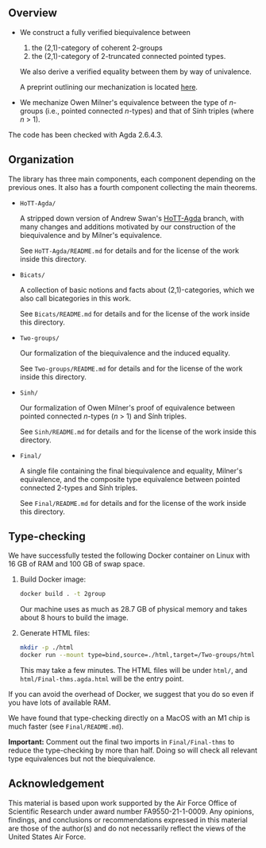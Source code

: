 ## Overview

- We construct a fully verified biequivalence between
    1. the (2,1)-category of coherent 2-groups
    2. the (2,1)-category of 2-truncated connected pointed types.
    
  We also derive a verified equality between them by way of univalence.

  A preprint outlining our mechanization is located [here](https://phart3.github.io/2Grp-biequiv-preprint.pdf).

- We mechanize Owen Milner's equivalence between the type of *n*-groups (i.e., pointed connected *n*-types) and
  that of Sính triples (where *n* > 1).

The code has been checked with Agda 2.6.4.3. 

## Organization

The library has three main components, each component depending on the previous ones. It also has a fourth component
collecting the main theorems.

- `HoTT-Agda/`

  A stripped down version of Andrew Swan's [HoTT-Agda](https://github.com/awswan/HoTT-Agda/tree/agda-2.6.1-compatible) branch,
  with many changes and additions motivated by our construction
  of the biequivalence and by Milner's equivalence.

  See `HoTT-Agda/README.md` for details and for the license of the work inside this directory.

- `Bicats/`

  A collection of basic notions and facts about (2,1)-categories, which we also call bicategories in this work.

  See `Bicats/README.md` for details and for the license of the work inside this directory.

- `Two-groups/`

  Our formalization of the biequivalence and the induced equality.

  See `Two-groups/README.md` for details and for the license of the work inside this directory.

- `Sinh/`

  Our formalization of Owen Milner's proof of equivalence between pointed connected *n*-types (*n* > 1) and Sính triples.

  See `Sinh/README.md` for details and for the license of the work inside this directory.

- `Final/`

  A single file containing the final biequivalence and equality, Milner's equivalence, and the composite type equivalence
  between pointed connected 2-types and Sính triples.

  See `Final/README.md` for details and for the license of the work inside this directory.

## Type-checking

We have successfully tested the following Docker container on Linux with 16 GB of RAM and
100 GB of swap space.

1. Build Docker image:

   ```bash
   docker build . -t 2group
   ```

   Our machine uses as much as 28.7 GB of physical memory and takes about 8 hours to build the image. 

2. Generate HTML files:

   ```bash
   mkdir -p ./html
   docker run --mount type=bind,source=./html,target=/Two-groups/html 2group
   ```

   This may take a few minutes. The HTML files will be under `html/`, and
   `html/Final-thms.agda.html` will be the entry point.

If you can avoid the overhead of Docker, we suggest that you do so even if you
have lots of available RAM.

We have found that type-checking directly on a MacOS with an M1 chip is much
faster (see `Final/README.md`).

**Important:** Comment out the final two imports in `Final/Final-thms` to reduce the type-checking by more than half. Doing so will check
all relevant type equivalences but not the biequivalence.

## Acknowledgement

This material is based upon work supported by the Air Force Office of Scientific Research under award number FA9550-21-1-0009.
Any opinions, findings, and conclusions or recommendations expressed in this material are those of the author(s) and do not
necessarily reflect the views of the United States Air Force.
